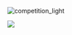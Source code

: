 ![competition_light](https://road-to-kaggle-grandmaster.vercel.app/api/badges/clwwlc/competition/light)

![](https://github-readme-stats.vercel.app/api?username=clw5180)

<!--
**clw5180/clw5180** is a ✨ _special_ ✨ repository because its `README.md` (this file) appears on your GitHub profile.

Here are some ideas to get you started:

- 🔭 I’m currently working on ...
- 🌱 I’m currently learning ...
- 👯 I’m looking to collaborate on ...
- 🤔 I’m looking for help with ...
- 💬 Ask me about ...
- 📫 How to reach me: ...
- 😄 Pronouns: ...
- ⚡ Fun fact: ...
-->
